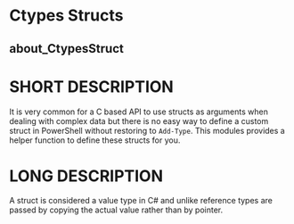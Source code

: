 # Ctypes Structs
## about_CtypesStruct

# SHORT DESCRIPTION
It is very common for a C based API to use structs as arguments when dealing with complex data but there is no easy way to define a custom struct in PowerShell without restoring to `Add-Type`.
This modules provides a helper function to define these structs for you.

# LONG DESCRIPTION
A struct is considered a value type in C# and unlike reference types are passed by copying the actual value rather than by pointer.
